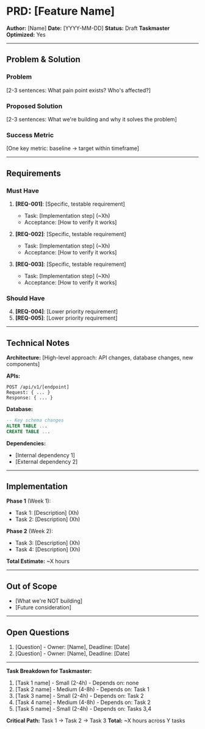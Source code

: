 # PRD: [Feature Name]

**Author:** [Name]
**Date:** [YYYY-MM-DD]
**Status:** Draft
**Taskmaster Optimized:** Yes

---

## Problem & Solution

### Problem
[2-3 sentences: What pain point exists? Who's affected?]

### Proposed Solution
[2-3 sentences: What we're building and why it solves the problem]

### Success Metric
[One key metric: baseline → target within timeframe]

---

## Requirements

### Must Have
1. **[REQ-001]**: [Specific, testable requirement]
   - Task: [Implementation step] (~Xh)
   - Acceptance: [How to verify it works]

2. **[REQ-002]**: [Specific, testable requirement]
   - Task: [Implementation step] (~Xh)
   - Acceptance: [How to verify it works]

3. **[REQ-003]**: [Specific, testable requirement]
   - Task: [Implementation step] (~Xh)
   - Acceptance: [How to verify it works]

### Should Have
4. **[REQ-004]**: [Lower priority requirement]
5. **[REQ-005]**: [Lower priority requirement]

---

## Technical Notes

**Architecture:**
[High-level approach: API changes, database changes, new components]

**APIs:**
```
POST /api/v1/[endpoint]
Request: { ... }
Response: { ... }
```

**Database:**
```sql
-- Key schema changes
ALTER TABLE ...
CREATE TABLE ...
```

**Dependencies:**
- [Internal dependency 1]
- [External dependency 2]

---

## Implementation

**Phase 1** (Week 1):
- Task 1: [Description] (Xh)
- Task 2: [Description] (Xh)

**Phase 2** (Week 2):
- Task 3: [Description] (Xh)
- Task 4: [Description] (Xh)

**Total Estimate:** ~X hours

---

## Out of Scope
- [What we're NOT building]
- [Future consideration]

---

## Open Questions
1. [Question] - Owner: [Name], Deadline: [Date]
2. [Question] - Owner: [Name], Deadline: [Date]

---

**Task Breakdown for Taskmaster:**
1. [Task 1 name] - Small (2-4h) - Depends on: none
2. [Task 2 name] - Medium (4-8h) - Depends on: Task 1
3. [Task 3 name] - Small (2-4h) - Depends on: Task 2
4. [Task 4 name] - Medium (4-8h) - Depends on: Task 2
5. [Task 5 name] - Small (2-4h) - Depends on: Tasks 3,4

**Critical Path:** Task 1 → Task 2 → Task 3
**Total:** ~X hours across Y tasks
